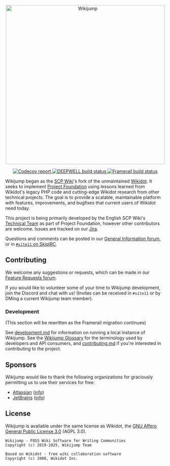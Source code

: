<p align="center">
  <img width="500"
       src="https://github.com/scpwiki/wikijump/blob/develop/assets/logo.min.svg"
       alt="Wikijump">
</p>

<p align="center">
  <a href="https://codecov.io/gh/scpwiki/wikijump">
    <img src="https://codecov.io/gh/scpwiki/wikijump/branch/develop/graph/badge.svg?token=RDH6943FHE"
         alt="Codecov report">
  </a>

  <a href="https://github.com/scpwiki/wikijump/actions?query=workflow%3A%22%5Bdeepwell%5D+Rust%22">
    <img src="https://github.com/scpwiki/wikijump/workflows/%5Bdeepwell%5D%20Rust/badge.svg"
         alt="DEEPWELL build status">
  </a>

  <a href="https://github.com/scpwiki/wikijump/actions?query=workflow%3A%22%5Bframerail%5D+Typescript%22">
    <img src="https://github.com/scpwiki/wikijump/workflows/%5Bframerail%5D%20Typescript/badge.svg"
         alt="Framerail build status">
  </a>
</p>

Wikijump began as the [SCP Wiki](https://scpwiki.com)'s fork of the unmaintained [Wikidot](https://github.com/gabrys/wikidot).
It seeks to implement [Project Foundation](https://scpwiki.com/forum/c-3335628/general-information) using lessons learned from Wikidot's legacy PHP code and cutting-edge Wikidot research from other technical projects.
The goal is to provide a scalable, maintainable platform with features, improvements, and bugfixes that current users of Wikidot need today.

This project is being primarily developed by the English SCP Wiki's [Technical Team](http://05command.wikidot.com/technical-staff-main) as part of Project Foundation, however other contributors are welcome.
Issues are tracked on our [Jira](https://scuttle.atlassian.net/browse/WJ).

Questions and comments can be posted in our [General Information forum](https://scpwiki.com/forum/c-3335628/general-information), or in [`#site11` on SkipIRC](https://scpwiki.com/chat-guide).

## Contributing

We welcome any suggestions or requests, which can be made in our [Feature Requests forum](https://scpwiki.com/forum/c-3335630/feature-requests).

If you would like to volunteer some of your time to Wikijump development, join the Discord and chat with us! (Invites can be received in `#site11` or by DMing a current Wikijump team member).

### Development

(This section will be rewritten as the Framerail migration continues)

See [development.md](docs/development.md) for information on running a local instance of Wikijump. See the [Wikijump Glossary](docs/glossary.md) for the terminology used by developers and API consumers, and [contributing.md](docs/contributing.md) if you're interested in contributing to the project.

## Sponsors

Wikijump would like to thank the following organizations for graciously permitting us to use their services for free:

* [Atlassian](https://scuttle.atlassian.net/) ([info](https://www.atlassian.com/software/views/open-source-license-request))
* [JetBrains](https://www.jetbrains.com/phpstorm/) ([info](https://www.jetbrains.com/community/opensource/#support))

## License

Wikijump is available under the same license as Wikidot, the [GNU Affero General Public License 3.0](https://www.gnu.org/licenses/agpl-3.0.en.html) (AGPL 3.0).

```
Wikijump - FOSS Wiki Software for Writing Communities
Copyright (c) 2019-2025, Wikijump Team

Based on Wikidot - free wiki collaboration software
Copyright (c) 2008, Wikidot Inc.
```

